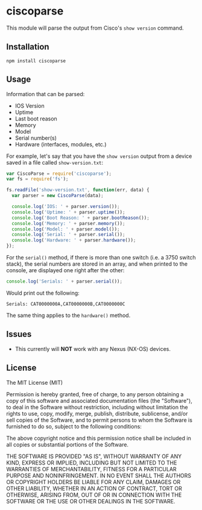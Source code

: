 # ciscoparse #

This module will parse the output from Cisco's `show version` command.

## Installation  ##

    npm install ciscoparse

## Usage ##

Information that can be parsed:

- IOS Version
- Uptime
- Last boot reason
- Memory
- Model
- Serial number(s)
- Hardware (interfaces, modules, etc.)

For example, let's say that you have the `show version` output from a device
saved in a file called `show-version.txt`:

~~~javascript
var CiscoParse = require('ciscoparse');
var fs = require('fs');

fs.readFile('show-version.txt', function(err, data) {
  var parser = new CiscoParse(data);

  console.log('IOS: ' + parser.version());
  console.log('Uptime: ' + parser.uptime());
  console.log('Boot Reason: ' + parser.bootReason());
  console.log('Memory: ' + parser.memory());
  console.log('Model: ' + parser.model());
  console.log('Serial: ' + parser.serial());
  console.log('Hardware: ' + parser.hardware());
});
~~~

For the `serial()` method, if there is more than one switch (i.e. a 3750 switch
stack), the serial numbers are stored in an array, and when printed to the console,
are displayed one right after the other:

~~~javascript
console.log('Serials: ' + parser.serial());
~~~

Would print out the following:

    Serials: CAT0000000A,CAT0000000B,CAT0000000C

The same thing applies to the `hardware()` method.

## Issues ##

- This currently will **NOT** work with any Nexus (NX-OS) devices.

## License ##

The MIT License (MIT)

Permission is hereby granted, free of charge, to any person obtaining a copy of
this software and associated documentation files (the "Software"), to deal in
the Software without restriction, including without limitation the rights to
use, copy, modify, merge, publish, distribute, sublicense, and/or sell copies of
the Software, and to permit persons to whom the Software is furnished to do so,
subject to the following conditions:

The above copyright notice and this permission notice shall be included in all
copies or substantial portions of the Software.

THE SOFTWARE IS PROVIDED "AS IS", WITHOUT WARRANTY OF ANY KIND, EXPRESS OR
IMPLIED, INCLUDING BUT NOT LIMITED TO THE WARRANTIES OF MERCHANTABILITY, FITNESS
FOR A PARTICULAR PURPOSE AND NONINFRINGEMENT. IN NO EVENT SHALL THE AUTHORS OR
COPYRIGHT HOLDERS BE LIABLE FOR ANY CLAIM, DAMAGES OR OTHER LIABILITY, WHETHER
IN AN ACTION OF CONTRACT, TORT OR OTHERWISE, ARISING FROM, OUT OF OR IN
CONNECTION WITH THE SOFTWARE OR THE USE OR OTHER DEALINGS IN THE SOFTWARE.
